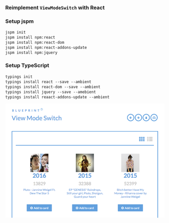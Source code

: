 
### Reimplement `ViewModeSwitch` with React

### Setup jspm

```
jspm init
jspm install npm:react
jspm install npm:react-dom
jspm install npm:react-addons-update
jspm install npm:jquery
```

### Setup TypeScript

```
typings init
typings install react --save --ambient
typings install react-dom --save --ambient
typings install jquery --save --amebient
typings install reaact-addons-update --ambient
```


![](screen/jw.png)

